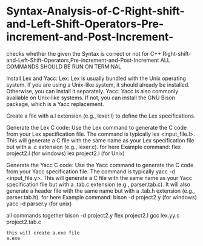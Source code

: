 # Syntax-Analysis-of-C-Right-shift-and-Left-Shift-Operators-Pre-increment-and-Post-Increment-
checks whether the given the Syntax is correct or not  for C++:Right-shift-and-Left-Shift-Operators,Pre-increment-and-Post-Increment
ALL COMMANDS SHOULD BE RUN ON TERMINAL


Install Lex and Yacc:
Lex: Lex is usually bundled with the Unix operating system. If you are using a Unix-like system, it should already be installed. 
      Otherwise, you can install it separately.
Yacc: Yacc is also commonly available on Unix-like systems. If not, you can install the GNU Bison package, which is a Yacc replacement.

Create a file with a.l extension (e.g., lexer.l) to define the Lex specifications.

Generate the Lex C code:
Use the Lex command to generate the C code from your Lex specification file. The command is typically lex <input_file.l>.
This will generate a C file with the same name as your Lex specification file but with a .c extension (e.g., lexer.c).
for here Example command: flex project2.l (for windows)
                          lex project2.l (for Unix)
 
Generate the Yacc C code:
Use the Yacc command to generate the C code from your Yacc specification file. The command is typically yacc -d <input_file.y>.
This will generate a C file with the same name as your Yacc specification file but with a .tab.c extension (e.g., parser.tab.c).
It will also generate a header file with the same name but with a .tab.h extension (e.g., parser.tab.h).
for here Example command: bison -d project2.y  (for windows)
                          yacc -d parser.y     (for unix)
  
all commands together
    bison -d project2.y
    flex project2.l
    gcc lex.yy.c project2.tab.c
     
    this will create a.exe file 
    a.exe
